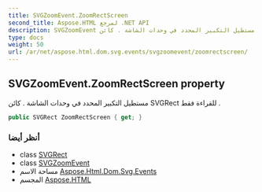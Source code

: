 ```yaml
---
title: SVGZoomEvent.ZoomRectScreen
second_title: Aspose.HTML لمرجع .NET API
description: SVGZoomEvent ملكية. مستطيل التكبير المحدد في وحدات الشاشة . كائن SVGRect للقراءة فقط .
type: docs
weight: 50
url: /ar/net/aspose.html.dom.svg.events/svgzoomevent/zoomrectscreen/
---
```

## SVGZoomEvent.ZoomRectScreen property

مستطيل التكبير المحدد في وحدات الشاشة . كائن SVGRect للقراءة فقط .

```csharp
public SVGRect ZoomRectScreen { get; }
```

### أنظر أيضا

* class [SVGRect](../../../aspose.html.dom.svg.datatypes/svgrect/)
* class [SVGZoomEvent](../)
* مساحة الاسم [Aspose.Html.Dom.Svg.Events](../../svgzoomevent/)
* المجسم [Aspose.HTML](../../../)


